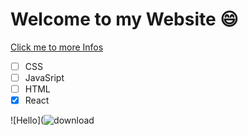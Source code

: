 # Welcome to my Website 😄

[Click me to more Infos](https://google.com)

- [ ] CSS
- [ ] JavaSript
- [ ] HTML
- [x] React

![Hello](![download](https://github.com/proximity85/first-Repo/assets/147039548/bfcd25ec-acf1-422e-ad4a-961f24fdcd92)

